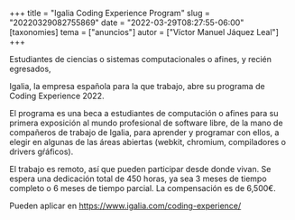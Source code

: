 +++
title = "Igalia Coding Experience Program"
slug = "20220329082755869"
date = "2022-03-29T08:27:55-06:00"
[taxonomies]
tema = ["anuncios"]
autor = ["Víctor Manuel Jáquez Leal"]
+++

Estudiantes de ciencias o sistemas computacionales o afines, y recién egresados,

Igalia, la empresa española para la que trabajo, abre su programa de Coding
Experience 2022.

El programa es una beca a estudiantes de computación o afines para su primera
exposición al mundo profesional de software libre, de la mano de compañeros de
trabajo de Igalia, para aprender y programar con ellos, a elegir en algunas de
las áreas abiertas (webkit, chromium, compiladores o drivers gŕáficos).

El trabajo es remoto, así que pueden participar desde donde vivan. Se espera una
dedicación total de 450 horas, ya sea 3 meses de tiempo completo o 6 meses de
tiempo parcial. La compensación es de 6,500€.

Pueden aplicar en <https://www.igalia.com/coding-experience/>

